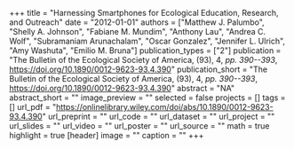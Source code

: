 +++
title = "Harnessing Smartphones for Ecological Education, Research, and Outreach"
date = "2012-01-01"
authors = ["Matthew J. Palumbo", "Shelly A. Johnson", "Fabiane M. Mundim", "Anthony Lau", "Andrea C. Wolf", "Subramaniam Arunachalam", "Oscar Gonzalez", "Jennifer L. Ulrich", "Amy Washuta", "Emilio M. Bruna"]
publication_types = ["2"]
publication = "The Bulletin of the Ecological Society of America, (93), 4, _pp. 390--393_, https://doi.org/10.1890/0012-9623-93.4.390"
publication_short = "The Bulletin of the Ecological Society of America, (93), 4, _pp. 390--393_, https://doi.org/10.1890/0012-9623-93.4.390"
abstract = "NA"
abstract_short = ""
image_preview = ""
selected = false
projects = []
tags = []
url_pdf = "https://onlinelibrary.wiley.com/doi/abs/10.1890/0012-9623-93.4.390"
url_preprint = ""
url_code = ""
url_dataset = ""
url_project = ""
url_slides = ""
url_video = ""
url_poster = ""
url_source = ""
math = true
highlight = true
[header]
image = ""
caption = ""
+++
